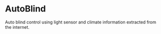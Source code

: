 # AutoBlind
Auto blind control using light sensor and climate information extracted from the internet.
